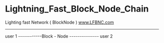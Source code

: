 # Lightning_Fast_Block_Node_Chain
 Lighting fast Network ( BlockNode )
 www.LFBNC.com
_____________________________________







user 1 ------------Block - Node --------------- user 2
              
               

